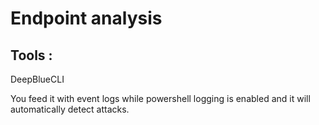 # Endpoint analysis

## Tools :

DeepBlueCLI

You feed it with event logs while powershell logging is enabled and it will automatically detect attacks.